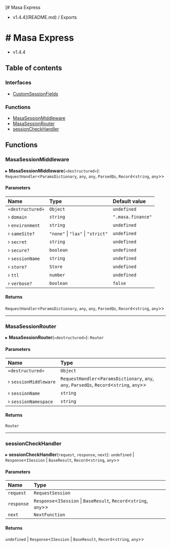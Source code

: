 [# Masa Express
 - v1.4.4](README.md) / Exports

# # Masa Express
 - v1.4.4

## Table of contents

### Interfaces

- [CustomSessionFields](interfaces/CustomSessionFields.md)

### Functions

- [MasaSessionMiddleware](modules.md#masasessionmiddleware)
- [MasaSessionRouter](modules.md#masasessionrouter)
- [sessionCheckHandler](modules.md#sessioncheckhandler)

## Functions

### MasaSessionMiddleware

▸ **MasaSessionMiddleware**(`«destructured»`): `RequestHandler`\<`ParamsDictionary`, `any`, `any`, `ParsedQs`, `Record`\<`string`, `any`\>\>

#### Parameters

| Name | Type | Default value |
| :------ | :------ | :------ |
| `«destructured»` | `Object` | `undefined` |
| › `domain` | `string` | `".masa.finance"` |
| › `environment` | `string` | `undefined` |
| › `sameSite?` | ``"none"`` \| ``"lax"`` \| ``"strict"`` | `undefined` |
| › `secret` | `string` | `undefined` |
| › `secure?` | `boolean` | `undefined` |
| › `sessionName` | `string` | `undefined` |
| › `store?` | `Store` | `undefined` |
| › `ttl` | `number` | `undefined` |
| › `verbose?` | `boolean` | `false` |

#### Returns

`RequestHandler`\<`ParamsDictionary`, `any`, `any`, `ParsedQs`, `Record`\<`string`, `any`\>\>

___

### MasaSessionRouter

▸ **MasaSessionRouter**(`«destructured»`): `Router`

#### Parameters

| Name | Type |
| :------ | :------ |
| `«destructured»` | `Object` |
| › `sessionMiddleware` | `RequestHandler`\<`ParamsDictionary`, `any`, `any`, `ParsedQs`, `Record`\<`string`, `any`\>\> |
| › `sessionName` | `string` |
| › `sessionNamespace` | `string` |

#### Returns

`Router`

___

### sessionCheckHandler

▸ **sessionCheckHandler**(`request`, `response`, `next`): `undefined` \| `Response`\<`ISession` \| `BaseResult`, `Record`\<`string`, `any`\>\>

#### Parameters

| Name | Type |
| :------ | :------ |
| `request` | `RequestSession` |
| `response` | `Response`\<`ISession` \| `BaseResult`, `Record`\<`string`, `any`\>\> |
| `next` | `NextFunction` |

#### Returns

`undefined` \| `Response`\<`ISession` \| `BaseResult`, `Record`\<`string`, `any`\>\>
